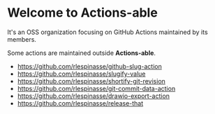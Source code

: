 # Welcome to **Actions-able**

It's an OSS organization focusing on GitHub Actions maintained by its members.

Some actions are maintained outside **Actions-able**.

- <https://github.com/rlespinasse/github-slug-action>
- <https://github.com/rlespinasse/slugify-value>
- <https://github.com/rlespinasse/shortify-git-revision>
- <https://github.com/rlespinasse/git-commit-data-action>
- <https://github.com/rlespinasse/drawio-export-action>
- <https://github.com/rlespinasse/release-that>
